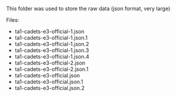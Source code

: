 This folder was used to store the raw data (json format, very large)

Files:
- ta1-cadets-e3-official-1.json
- ta1-cadets-e3-official-1.json.1
- ta1-cadets-e3-official-1.json.2
- ta1-cadets-e3-official-1.json.3
- ta1-cadets-e3-official-1.json.4
- ta1-cadets-e3-official-2.json
- ta1-cadets-e3-official-2.json.1
- ta1-cadets-e3-official.json
- ta1-cadets-e3-official.json.1
- ta1-cadets-e3-official.json.2